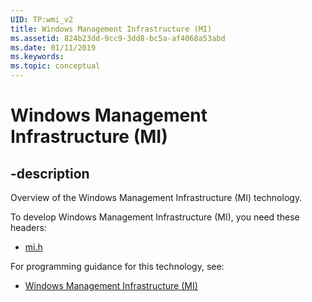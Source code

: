 ```yaml
---
UID: TP:wmi_v2
title: Windows Management Infrastructure (MI)
ms.assetid: 824b23dd-9cc9-3dd8-bc5a-af4068a53abd
ms.date: 01/11/2019
ms.keywords: 
ms.topic: conceptual
---
```


# Windows Management Infrastructure (MI)

## -description

Overview of the Windows Management Infrastructure (MI) technology.

To develop Windows Management Infrastructure (MI), you need these headers:

 * [mi.h](../mi/index.md)

For programming guidance for this technology, see:
* [Windows Management Infrastructure (MI)](/previous-versions/windows/desktop/wmi_v2)